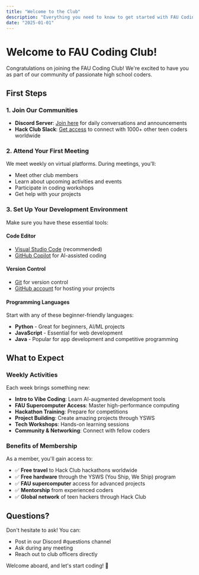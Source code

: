 ```yaml
---
title: "Welcome to the Club"
description: "Everything you need to know to get started with FAU Coding Club"
date: "2025-01-01"
---
```


# Welcome to FAU Coding Club!

Congratulations on joining the FAU Coding Club! We're excited to have you as part of our community of passionate high school coders.

## First Steps

### 1. Join Our Communities

- **Discord Server**: [Join here](https://discord.gg/5W7BjxY39x) for daily conversations and announcements
- **Hack Club Slack**: [Get access](https://hackclub.com/slack) to connect with 1000+ other teen coders worldwide

### 2. Attend Your First Meeting

We meet weekly on virtual platforms. During meetings, you'll:
- Meet other club members
- Learn about upcoming activities and events
- Participate in coding workshops
- Get help with your projects

### 3. Set Up Your Development Environment

Make sure you have these essential tools:

#### Code Editor
- [Visual Studio Code](https://code.visualstudio.com/) (recommended)
- [GitHub Copilot](https://github.com/features/copilot) for AI-assisted coding

#### Version Control
- [Git](https://git-scm.com/) for version control
- [GitHub account](https://github.com/) for hosting your projects

#### Programming Languages
Start with any of these beginner-friendly languages:
- **Python** - Great for beginners, AI/ML projects
- **JavaScript** - Essential for web development
- **Java** - Popular for app development and competitive programming

## What to Expect

### Weekly Activities

Each week brings something new:
- **Intro to Vibe Coding**: Learn AI-augmented development tools
- **FAU Supercomputer Access**: Master high-performance computing
- **Hackathon Training**: Prepare for competitions
- **Project Building**: Create amazing projects through YSWS
- **Tech Workshops**: Hands-on learning sessions
- **Community & Networking**: Connect with fellow coders

### Benefits of Membership

As a member, you'll gain access to:
- ✅ **Free travel** to Hack Club hackathons worldwide
- ✅ **Free hardware** through the YSWS (You Ship, We Ship) program
- ✅ **FAU supercomputer** access for advanced projects
- ✅ **Mentorship** from experienced coders
- ✅ **Global network** of teen hackers through Hack Club

## Questions?

Don't hesitate to ask! You can:
- Post in our Discord #questions channel
- Ask during any meeting
- Reach out to club officers directly

Welcome aboard, and let's start coding! 🚀